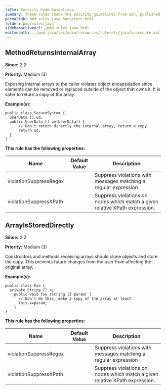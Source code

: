 ```yaml
---
title: Security Code Guidelines
summary: These rules check the security guidelines from Sun, published at http://java.sun.com/security/seccodeguide.html#gcg
permalink: pmd_rules_java_sunsecure.html
folder: pmd/rules/java
sidebaractiveurl: /pmd_rules_java.html
editmepath: ../pmd-java/src/main/resources/rulesets/java/sunsecure.xml
---
```

## MethodReturnsInternalArray
**Since:** 2.2

**Priority:** Medium (3)

Exposing internal arrays to the caller violates object encapsulation since elements can be 
removed or replaced outside of the object that owns it. It is safer to return a copy of the array.

**Example(s):**
```
public class SecureSystem {
  UserData [] ud;
  public UserData [] getUserData() {
      // Don't return directly the internal array, return a copy
      return ud;
  }
}
```

**This rule has the following properties:**

|Name|Default Value|Description|
|----|-------------|-----------|
|violationSuppressRegex||Suppress violations with messages matching a regular expression|
|violationSuppressXPath||Suppress violations on nodes which match a given relative XPath expression.|

## ArrayIsStoredDirectly
**Since:** 2.2

**Priority:** Medium (3)

Constructors and methods receiving arrays should clone objects and store the copy.
This prevents future changes from the user from affecting the original array.

**Example(s):**
```
public class Foo {
  private String [] x;
    public void foo (String [] param) {
      // Don't do this, make a copy of the array at least
      this.x=param;
    }
}
```

**This rule has the following properties:**

|Name|Default Value|Description|
|----|-------------|-----------|
|violationSuppressRegex||Suppress violations with messages matching a regular expression|
|violationSuppressXPath||Suppress violations on nodes which match a given relative XPath expression.|

